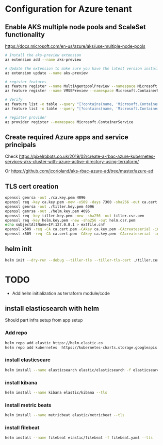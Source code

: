 # Configuration for Azure tenant 

## Enable AKS multiple node pools and ScaleSet functionality

https://docs.microsoft.com/en-us/azure/aks/use-multiple-node-pools

```bash
# Install the aks-preview extension
az extension add --name aks-preview

# Update the extension to make sure you have the latest version installed
az extension update --name aks-preview
```

```bash
# register features
az feature register --name MultiAgentpoolPreview --namespace Microsoft.ContainerService
az feature register --name VMSSPreview --namespace Microsoft.ContainerService
```

```bash
# Verify 
az feature list -o table --query "[?contains(name, 'Microsoft.ContainerService/MultiAgentpoolPreview')].{Name:name,State:properties.state}"
az feature list -o table --query "[?contains(name, 'Microsoft.ContainerService/VMSSPreview')].{Name:name,State:properties.state}"
```

```bash
# register provider
az provider register --namespace Microsoft.ContainerService
```

## Create required Azure apps and service principals

Check https://pixelrobots.co.uk/2019/02/create-a-rbac-azure-kubernetes-services-aks-cluster-with-azure-active-directory-using-terraform/ 

Or https://github.com/jcorioland/aks-rbac-azure-ad/tree/master/azure-ad


## TLS cert creation

```bash
openssl genrsa -out ./ca.key.pem 4096
openssl req -key ca.key.pem -new -x509 -days 7300 -sha256 -out ca.cert.pem -extensions v3_ca
openssl genrsa -out ./tiller.key.pem 4096
openssl genrsa -out ./helm.key.pem 4096
openssl req -key tiller.key.pem -new -sha256 -out tiller.csr.pem
openssl req -key helm.key.pem -new -sha256 -out helm.csr.pem
echo subjectAltName=IP:127.0.0.1 > extfile.cnf
openssl x509 -req -CA ca.cert.pem -CAkey ca.key.pem -CAcreateserial -in tiller.csr.pem -out tiller.cert.pem -days 365 -extfile extfile.cnf
openssl x509 -req -CA ca.cert.pem -CAkey ca.key.pem -CAcreateserial -in helm.csr.pem -out helm.cert.pem  -days 365

```

## helm init

```bash
helm init --dry-run --debug --tiller-tls --tiller-tls-cert ./tiller.cert.pem --tiller-tls-key ./tiller.key.pem --tiller-tls-verify --tls-ca-cert ca.cert.pem --service-account=tiller-system --tiller-namespace=kube-system --override "spec.template.spec.containers[0].command={/tiller,--storage=secret}" --node-selectors "beta.kubernetes.io/os=linux" > helm.yaml
```

# TODO
- Add helm initialization as terraform module/code

## install elasticsearch with helm

Should part infra setup from app setup

### Add repo

```bash
helm repo add elastic https://helm.elastic.co
helm repo add kubernetes  https://kubernetes-charts.storage.googleapis.com/
```

### install elasticsearc

```bash
helm install --name elasticsearch elastic/elasticsearch -f elasticsearch.yaml --tls
```
 
### install kibana

```bash
helm install --name kibana elastic/kibana --tls
```

### install metric beats

```bash
helm install --name metricbeat elastic/metricbeat --tls
```

### install filebeat

```bash
helm install --name filebeat elastic/filebeat -f filebeat.yaml --tls
```
